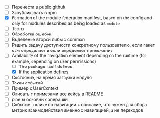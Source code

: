 * [ ] Перенести в public github
* [ ] Запубликовать в npm
* [x] Formation of the module federation manifest, based on the config and only for modules described as being loaded as `module`
* [ ] Тесты
* [ ] Обработка ошибок
* [ ] Выделение второй либы с common
* [ ] Решить задачу доступности конкретному пользователю, если пакет сам определяет и если определяет приложение
* [ ] Availability of the navigation element depending on the runtime (for example, depending on user permissions)
    * [ ] The package itself defines
    * [x] If the application defines
* [ ] Состояние, на время загрузки модуля
* [ ] Токен событий
* [ ] Пример с UserContext
* [ ] Описать с примерами все кейсы в README
* [ ] pipe`ы основных операций
* [ ] Событие о клике по навигации + описание, что нужен для сбора метрик взаимодействия именно с навигацией, а не переходов